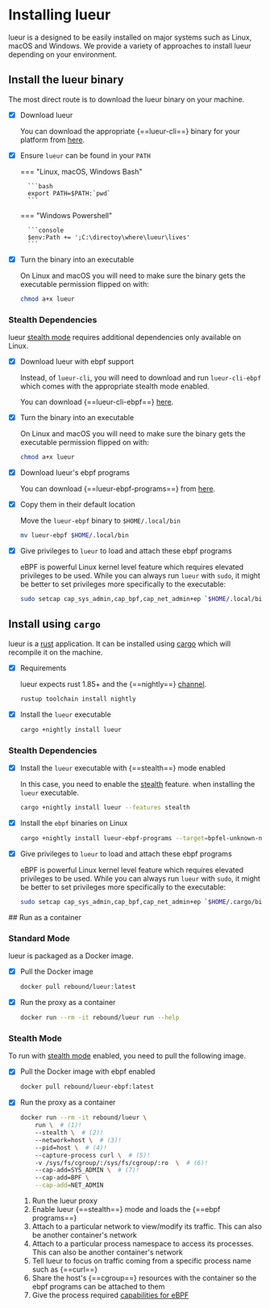 # Installing lueur

lueur is a designed to be easily installed on major systems such as Linux,
macOS and Windows. We provide a variety of approaches to install lueur depending
on your environment.

## Install the lueur binary

The most direct route is to download the lueur binary on your machine.

-   [X] Download lueur

    You can download the appropriate {==lueur-cli==} binary for your platform
    from [here](https://github.com/lueurdev/lueur/releases/latest).

-   [X] Ensure `lueur` can be found in your `PATH`

    === "Linux, macOS, Windows Bash"

        ```bash
        export PATH=$PATH:`pwd`
        ```

    === "Windows Powershell"

        ```console
        $env:Path += ';C:\directoy\where\lueur\lives' 
        ```


-   [X] Turn the binary into an executable

    On Linux and macOS you will need to make sure the binary gets the
    executable permission flipped on with:

    ```bash
    chmod a+x lueur
    ```

### Stealth Dependencies

lueur [stealth mode](../how-to/proxy/stealth/configure-stealth-mode.md)
requires additional dependencies only available on Linux.

-   [X] Download lueur with ebpf support

    Instead, of `lueur-cli`, you will need to download and run `lueur-cli-ebpf`
    which comes with the appropriate stealth mode enabled.

    You can download {==lueur-cli-ebpf==}
    [here](https://github.com/lueurdev/lueur/releases/latest).

-   [X] Turn the binary into an executable

    On Linux and macOS you will need to make sure the binary gets the
    executable permission flipped on with:

    ```bash
    chmod a+x lueur
    ```

-   [X] Download lueur's ebpf programs

    You can download {==lueur-ebpf-programs==} from
    [here](https://github.com/lueurdev/lueur/releases/latest).

-   [X] Copy them in their default location

    Move the `lueur-ebpf` binary to `$HOME/.local/bin`

    ```bash
    mv lueur-ebpf $HOME/.local/bin
    ```

-   [X] Give privileges to `lueur` to load and attach these ebpf programs

    eBPF is powerful Linux kernel level feature which requires elevated
    privileges to be used. While you can always run `lueur` with `sudo`, it
    might be better to set privileges more specifically to the executable:

    ```bash
    sudo setcap cap_sys_admin,cap_bpf,cap_net_admin+ep `$HOME/.local/bin/lueur`
    ```

## Install using `cargo`

lueur is a [rust](https://www.rust-lang.org/) application. It can be installed
using [cargo](https://github.com/rust-lang/cargo) which will recompile it on the
machine.

-   [X] Requirements

    lueur expects rust 1.85+ and the {==nightly==}
    [channel](https://rust-lang.github.io/rustup/concepts/channels.html).

    ```bash
    rustup toolchain install nightly
    ```

-   [X] Install the `lueur` executable

    ```bash
    cargo +nightly install lueur
    ```

### Stealth Dependencies

-   [X] Install the `lueur` executable with {==stealth==} mode enabled

    In this case, you need to enable the
    [stealth](./proxy/stealth/configure-stealth-mode.md) feature. when
    installing the `lueur` executable.

    ```bash
    cargo +nightly install lueur --features stealth
    ```

-   [X] Install the `ebpf` binaries on Linux

    ```bash
    cargo +nightly install lueur-ebpf-programs --target=bpfel-unknown-none -Z build-std=core
    ```

-   [X] Give privileges to `lueur` to load and attach these ebpf programs

    eBPF is powerful Linux kernel level feature which requires elevated
    privileges to be used. While you can always run `lueur` with `sudo`, it
    might be better to set privileges more specifically to the executable:

    ```bash
    sudo setcap cap_sys_admin,cap_bpf,cap_net_admin+ep `$HOME/.cargo/bin/lueur`
    ```

## Run as a container

### Standard Mode

lueur is packaged as a Docker image.

-   [X] Pull the Docker image 

    ```bash
    docker pull rebound/lueur:latest
    ```

-   [X] Run the proxy as a container

    ```bash
    docker run --rm -it rebound/lueur run --help
    ```

### Stealth Mode

To run with [stealth mode](./proxy/stealth/configure-stealth-mode.md)
enabled, you need to pull the following image.

-   [X] Pull the Docker image with ebpf enabled

    ```bash
    docker pull rebound/lueur-ebpf:latest
    ```

-   [X] Run the proxy as a container

    ```bash
    docker run --rm -it rebound/lueur \
        run \  # (1)!
        --stealth \  # (2)!
        --network=host \  # (3)!
        --pid=host \  # (4)!
        --capture-process curl \  # (5)!
        -v /sys/fs/cgroup/:/sys/fs/cgroup/:ro  \  # (6)!
        --cap-add=SYS_ADMIN \  # (7)!
        --cap-add=BPF \
        --cap-add=NET_ADMIN
    ```

    1. Run the lueur proxy
    2. Enable lueur {==stealth==} mode and loads the {==ebpf programs==}
    3. Attach to a particular network to view/modify its traffic. This can also be another container's network
    4. Attach to a particular process namespace to access its processes. This can also be another container's network
    5. Tell lueur to focus on traffic coming from a specific process name such as {==curl==}
    6. Share the host's {==cgroup==} resources with the container so the ebpf programs can be attached to them
    7. Give the process required [capabilities for eBPF](https://mdaverde.com/posts/cap-bpf/)

